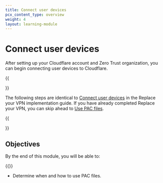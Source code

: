 ```yaml
---
title: Connect user devices
pcx_content_type: overview
weight: 4
layout: learning-module
---
```


# Connect user devices

After setting up your Cloudflare account and Zero Trust organization, you can begin connecting user devices to Cloudflare.

{{<Aside type="note">}}

The following steps are identical to [Connect user devices](/learning-paths/replace-vpn/connect-devices/) in the Replace your VPN implementation guide. If you have already completed Replace your VPN, you can skip ahead to [Use PAC files](pac-files/).

{{</Aside>}}

## Objectives

By the end of this module, you will be able to:

{{<render file="zero-trust/_connect-devices-objectives.md">}}

- Determine when and how to use PAC files.
